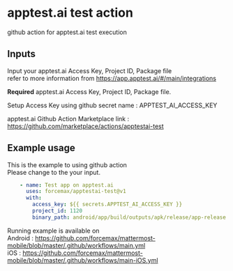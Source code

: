 # apptest.ai test action

github action for apptest.ai test execution 

## Inputs

Input your apptest.ai Access Key, Project ID, Package file <br />
refer to more information from https://app.apptest.ai/#/main/integrations

**Required** apptest.ai Access Key, Project ID, Package file.

Setup Access Key using github secret name : APPTEST_AI_ACCESS_KEY

apptest.ai Github Action Marketplace link : https://github.com/marketplace/actions/apptestai-test

## Example usage
This is the example to using github action <br />
Please change to the your input.

```yaml
    - name: Test app on apptest.ai
      uses: forcemax/apptestai-test@v1
      with:
        access_key: ${{ secrets.APPTEST_AI_ACCESS_KEY }}
        project_id: 1120
        binary_path: android/app/build/outputs/apk/release/app-release.apk
```

Running example is available on <br />
Android : https://github.com/forcemax/mattermost-mobile/blob/master/.github/workflows/main.yml <br />
iOS : https://github.com/forcemax/mattermost-mobile/blob/master/.github/workflows/main-iOS.yml

